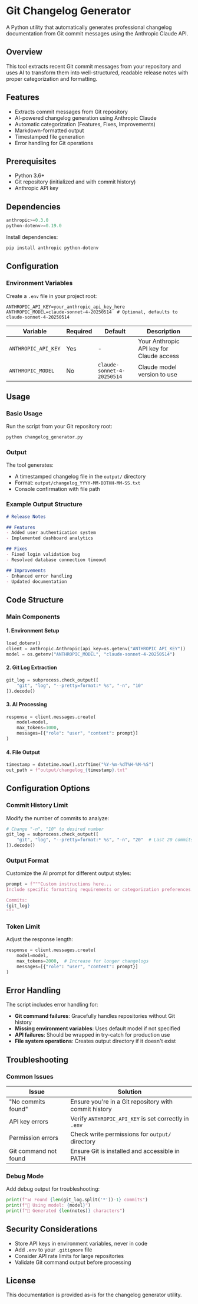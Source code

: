 <!--
This documentation was auto-generated by Claude on 2025-05-31T15-52-42.
Source file: ./tools/changelog.py
-->

# Git Changelog Generator

A Python utility that automatically generates professional changelog documentation from Git commit messages using the Anthropic Claude API.

## Overview

This tool extracts recent Git commit messages from your repository and uses AI to transform them into well-structured, readable release notes with proper categorization and formatting.

## Features

- Extracts commit messages from Git repository
- AI-powered changelog generation using Anthropic Claude
- Automatic categorization (Features, Fixes, Improvements)
- Markdown-formatted output
- Timestamped file generation
- Error handling for Git operations

## Prerequisites

- Python 3.6+
- Git repository (initialized and with commit history)
- Anthropic API key

## Dependencies

```python
anthropic>=0.3.0
python-dotenv>=0.19.0
```

Install dependencies:
```bash
pip install anthropic python-dotenv
```

## Configuration

### Environment Variables

Create a `.env` file in your project root:

```env
ANTHROPIC_API_KEY=your_anthropic_api_key_here
ANTHROPIC_MODEL=claude-sonnet-4-20250514  # Optional, defaults to claude-sonnet-4-20250514
```

| Variable | Required | Default | Description |
|----------|----------|---------|-------------|
| `ANTHROPIC_API_KEY` | Yes | - | Your Anthropic API key for Claude access |
| `ANTHROPIC_MODEL` | No | `claude-sonnet-4-20250514` | Claude model version to use |

## Usage

### Basic Usage

Run the script from your Git repository root:

```bash
python changelog_generator.py
```

### Output

The tool generates:
- A timestamped changelog file in the `output/` directory
- Format: `output/changelog_YYYY-MM-DDTHH-MM-SS.txt`
- Console confirmation with file path

### Example Output Structure

```markdown
# Release Notes

## Features
- Added user authentication system
- Implemented dashboard analytics

## Fixes  
- Fixed login validation bug
- Resolved database connection timeout

## Improvements
- Enhanced error handling
- Updated documentation
```

## Code Structure

### Main Components

#### 1. Environment Setup
```python
load_dotenv()
client = anthropic.Anthropic(api_key=os.getenv("ANTHROPIC_API_KEY"))
model = os.getenv("ANTHROPIC_MODEL", "claude-sonnet-4-20250514")
```

#### 2. Git Log Extraction
```python
git_log = subprocess.check_output([
    "git", "log", "--pretty=format:* %s", "-n", "10"
]).decode()
```

#### 3. AI Processing
```python
response = client.messages.create(
    model=model,
    max_tokens=1000,
    messages=[{"role": "user", "content": prompt}]
)
```

#### 4. File Output
```python
timestamp = datetime.now().strftime("%Y-%m-%dT%H-%M-%S")
out_path = f"output/changelog_{timestamp}.txt"
```

## Configuration Options

### Commit History Limit

Modify the number of commits to analyze:
```python
# Change "-n", "10" to desired number
git_log = subprocess.check_output([
    "git", "log", "--pretty=format:* %s", "-n", "20"  # Last 20 commits
]).decode()
```

### Output Format

Customize the AI prompt for different output styles:
```python
prompt = f"""Custom instructions here...
Include specific formatting requirements or categorization preferences.

Commits:
{git_log}
"""
```

### Token Limit

Adjust the response length:
```python
response = client.messages.create(
    model=model,
    max_tokens=2000,  # Increase for longer changelogs
    messages=[{"role": "user", "content": prompt}]
)
```

## Error Handling

The script includes error handling for:

- **Git command failures**: Gracefully handles repositories without Git history
- **Missing environment variables**: Uses default model if not specified
- **API failures**: Should be wrapped in try-catch for production use
- **File system operations**: Creates output directory if it doesn't exist

## Troubleshooting

### Common Issues

| Issue | Solution |
|-------|----------|
| "No commits found" | Ensure you're in a Git repository with commit history |
| API key errors | Verify `ANTHROPIC_API_KEY` is set correctly in `.env` |
| Permission errors | Check write permissions for `output/` directory |
| Git command not found | Ensure Git is installed and accessible in PATH |

### Debug Mode

Add debug output for troubleshooting:
```python
print(f"📊 Found {len(git_log.split('*'))-1} commits")
print(f"🤖 Using model: {model}")
print(f"📝 Generated {len(notes)} characters")
```

## Security Considerations

- Store API keys in environment variables, never in code
- Add `.env` to your `.gitignore` file
- Consider API rate limits for large repositories
- Validate Git command output before processing

## License

This documentation is provided as-is for the changelog generator utility.